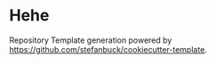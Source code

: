 # Hehe

Repository Template generation powered by https://github.com/stefanbuck/cookiecutter-template.